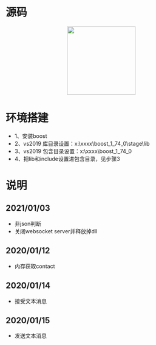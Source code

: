 # 源码
<p align="center">
  <img src="https://i.loli.net/2021/04/02/7QScLE6VOd195nP.jpg" width="180">
</p>

# 环境搭建
* 1、安装boost
* 2、vs2019 库目录设置：x:\xxxx\boost_1_74_0\stage\lib
* 3、vs2019 包含目录设置：x:\xxxx\boost_1_74_0
* 4、把lib和include设置进包含目录，见步骤3
# 说明
## 2021/01/03
* 非json判断
* 关闭websocket server并释放掉dll

## 2020/01/12
* 内存获取contact

## 2020/01/14
* 接受文本消息

## 2020/01/15
* 发送文本消息
